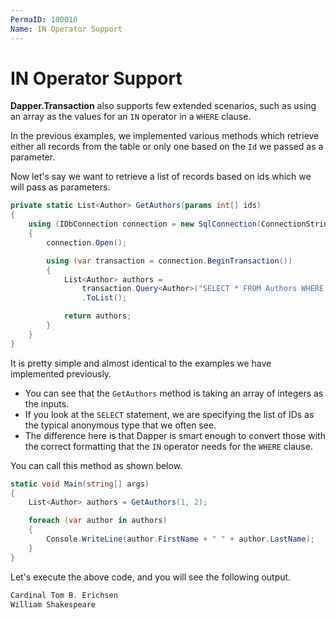 ```yaml
---
PermaID: 100010
Name: IN Operator Support
---
```


# IN Operator Support

**Dapper.Transaction** also supports few extended scenarios, such as using an array as the values for an `IN` operator in a `WHERE` clause. 

In the previous examples, we implemented various methods which retrieve either all records from the table or only one based on the `Id` we passed as a parameter. 

Now let's say we want to retrieve a list of records based on ids which we will pass as parameters. 

```csharp
private static List<Author> GetAuthors(params int[] ids)
{
    using (IDbConnection connection = new SqlConnection(ConnectionString))
    {
        connection.Open();

        using (var transaction = connection.BeginTransaction())
        {
            List<Author> authors = 
                transaction.Query<Author>("SELECT * FROM Authors WHERE Id IN @Ids", new { Ids = ids })
                .ToList();

            return authors;
        }
    }
}
```

It is pretty simple and almost identical to the examples we have implemented previously.

 - You can see that the `GetAuthors` method is taking an array of integers as the inputs. 
 - If you look at the `SELECT` statement, we are specifying the list of IDs as the typical anonymous type that we often see. 
 - The difference here is that Dapper is smart enough to convert those with the correct formatting that the `IN` operator needs for the `WHERE` clause. 

You can call this method as shown below.

```csharp
static void Main(string[] args)
{
    List<Author> authors = GetAuthors(1, 2);

    foreach (var author in authors)
    {
        Console.WriteLine(author.FirstName + " " + author.LastName);
    }
}
```

Let's execute the above code, and you will see the following output.

```csharp
Cardinal Tom B. Erichsen
William Shakespeare
```
